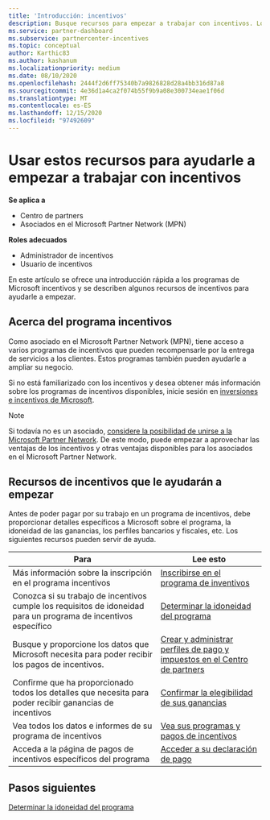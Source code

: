 ```yaml
---
title: 'Introducción: incentivos'
description: Busque recursos para empezar a trabajar con incentivos. Los pasos incluyen la confirmación de cumplir los requisitos de idoneidad y el envío de los detalles bancarios, impuestos y pagos.
ms.service: partner-dashboard
ms.subservice: partnercenter-incentives
ms.topic: conceptual
author: Karthic83
ms.author: kashanum
ms.localizationpriority: medium
ms.date: 08/10/2020
ms.openlocfilehash: 2444f2d6ff75340b7a9826828d28a4bb316d87a8
ms.sourcegitcommit: 4e36d1a4ca2f074b55f9b9a08e300734eae1f06d
ms.translationtype: MT
ms.contentlocale: es-ES
ms.lasthandoff: 12/15/2020
ms.locfileid: "97492609"
---
```

# <a name="use-these-resources-to-help-you-get-started-with-incentives"></a>Usar estos recursos para ayudarle a empezar a trabajar con incentivos

**Se aplica a**

- Centro de partners
- Asociados en el Microsoft Partner Network (MPN)

**Roles adecuados**

- Administrador de incentivos
- Usuario de incentivos

En este artículo se ofrece una introducción rápida a los programas de Microsoft incentivos y se describen algunos recursos de incentivos para ayudarle a empezar.

## <a name="about-the-incentives-program"></a>Acerca del programa incentivos

Como asociado en el Microsoft Partner Network (MPN), tiene acceso a varios programas de incentivos que pueden recompensarle por la entrega de servicios a los clientes. Estos programas también pueden ayudarle a ampliar su negocio.

Si no está familiarizado con los incentivos y desea obtener más información sobre los programas de incentivos disponibles, inicie sesión en [inversiones e incentivos de Microsoft](https://partner.microsoft.com/membership/partner-incentives).

> [!NOTE]
> Si todavía no es un asociado, [considere la posibilidad de unirse a la Microsoft Partner Network](https://partner.microsoft.com/membership). De este modo, puede empezar a aprovechar las ventajas de los incentivos y otras ventajas disponibles para los asociados en el Microsoft Partner Network.  

## <a name="incentives-resources-to-help-you-get-started"></a>Recursos de incentivos que le ayudarán a empezar

Antes de poder pagar por su trabajo en un programa de incentivos, debe proporcionar detalles específicos a Microsoft sobre el programa, la idoneidad de las ganancias, los perfiles bancarios y fiscales, etc. Los siguientes recursos pueden servir de ayuda.

|  **Para**  |  **Lee esto**  |
|--------------|-----------|
| Más información sobre la inscripción en el programa incentivos | [Inscribirse en el programa de inventivos](incentives-enroll.md)  |
| Conozca si su trabajo de incentivos cumple los requisitos de idoneidad para un programa de incentivos específico | [Determinar la idoneidad del programa](incentives-determined-your-program-eligibility.md)  |
| Busque y proporcione los datos que Microsoft necesita para poder recibir los pagos de incentivos. | [Crear y administrar perfiles de pago y impuestos en el Centro de partners](incentives-create-and-manage-your-payout-and-tax-profiles.md)  |
| Confirme que ha proporcionado todos los detalles que necesita para poder recibir ganancias de incentivos | [Confirmar la elegibilidad de sus ganancias](incentives-confirm-your-earnings-eligibility.md)  |
| Vea todos los datos e informes de su programa de incentivos | [Vea sus programas y pagos de incentivos](understand-incentive-payouts.md)  |
| Acceda a la página de pagos de incentivos específicos del programa | [Acceder a su declaración de pago](payout-statement.md)  |

## <a name="next-steps"></a>Pasos siguientes

[Determinar la idoneidad del programa](incentives-determined-your-program-eligibility.md)